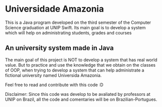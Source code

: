 # Universidade Amazonia

This is a Java program developed on the third semester of the Computer Science graduation at UNIP Swift. Its main goal is to develop a system which will help on administrating students, grades and courses

## An university system made in Java

The main goal of this project is NOT to develop a system that has real world value. But to practice and use the knowledge that we obtain on the classes of OOP, when trying to develop a system that can help administrate 
a fictional university named Universida Amazonia.

Feel free to read and contribute with this code :D

Disclaimer: Since this code was develop to be avaliated by professors at UNIP on Brazil, all the code and comentaries will be on Brazilian-Portugues.
